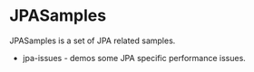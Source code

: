 # JPASamples

JPASamples is a set of JPA related samples.

  - jpa-issues - demos some JPA specific performance issues.

